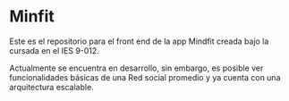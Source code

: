 # Minfit

Este es el repositorio para el front end de la app Mindfit creada bajo la cursada en el IES 9-012.

Actualmente se encuentra en desarrollo, sin embargo, es posible ver funcionalidades básicas de una Red social promedio y ya cuenta con una arquitectura escalable.